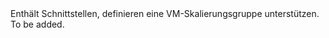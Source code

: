 <Namespace Name="Microsoft.Azure.Management.Compute.Fluent.VirtualMachineScaleSet.Definition">
  <Docs>
    <summary>Enthält Schnittstellen, definieren eine VM-Skalierungsgruppe unterstützen.</summary> 
    <remarks>To be added.</remarks>
  </Docs>
</Namespace>

